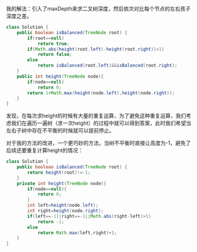 我的解法：引入了maxDepth来求二叉树深度，然后依次对比每个节点的左右孩子深度之差。

```java
class Solution {
    public boolean isBalanced(TreeNode root) {
        if(root==null)
            return true;
        if(Math.abs(height(root.left)-height(root.right))>1)
            return false;
        else
            return isBalanced(root.left)&&isBalanced(root.right);       
    }
    public int height(TreeNode node){
        if(node==null)
            return 0;
        return 1+Math.max(height(node.left),height(node.right));
    } 
}
```

发现，在每次求height的时候有大量的重复运算，为了避免这种重复运算，我们考虑我们在遍历一遍树（求一次height）的过程中就可以得到答案，此时我们希望当左右子树中存在不平衡的时候就可以提前停止。

对于我的方法的改进，一个更巧妙的方法，当树不平衡时直接让高度为-1，避免了后续还要重复计算height的情况：

```java
class Solution {
    public boolean isBalanced(TreeNode root) {
        return height(root)!=-1;
    }
    private int height(TreeNode node){
        if(node==null){
            return 0;
        }
        int left=height(node.left);
        int right=height(node.right);
        if(left==-1||right==-1||Math.abs(right-left)>1)
            return -1;
        else 
            return Math.max(left,right)+1;
    }
}
```
